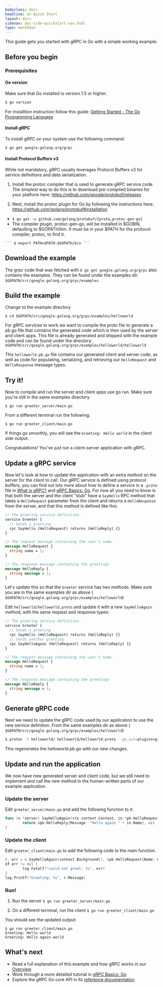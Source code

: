 ```yaml
---
bodyclass: docs
headline: Go Quick Start
layout: docs
sidenav: doc-side-quickstart-nav.html
type: markdown
---
```


<p class="lead">This guide gets you started with gRPC in Go with a simple
working example.</p>

<div id="toc"></div>

## Before you begin

### Prerequisites

#### Go version
Make sure that Go installed is version 1.5 or higher.

```sh
$ go version
```

For installtion instruction follow this guide: [Getting Started - The Go Programming Language](https://golang.org/doc/install)

#### Install gRPC
To install gRPC on your system use the following command:
```sh
$ go get google.golang.org/grpc
```

#### Install Protocol Buffers v3

While not mandatory, gRPC usually leverages Protocol Buffers v3 for service
definitions and data serialization.

1. Install the protoc compiler that is used to generate gRPC service code. The simplest way to do this is to download pre-compiled binaries for your platform here: https://github.com/google/protobuf/releases

2. Next, install the protoc plugin for Go by following the instructions here: https://github.com/golang/protobuf#installation	
  *  ``` $ go get -u github.com/golang/protobuf/{proto,protoc-gen-go} ```
  *  The compiler plugin, protoc-gen-go, will be installed in $GOBIN, defaulting to $GOPATH/bin. It must be in your $PATH for the protocol compiler, protoc, to find it.
     
    ``` $ export PATH=$PATH:$GOPATH/bin ```

## Download the example
The grpc code that was fetched with ``` $ go get google.golang.org/grpc ``` also contains the examples. They can be found under the examples dir: `$GOPATH/src/google.golang.org/grpc/examples`.

## Build the example
Change to the example directory

```$ cd $GOPATH/src/google.golang.org/grpc/examples/helloworld```

For gRPC services to work we want to compile the proto file to generate a pb.go file that contains the generated code which is then used by the server and client apps. This file is already generated and shipped with the example code and can be found under the directory: `$GOPATH/src/google.golang.org/grpc/examples/helloworld/helloworld`

This `helloworld.pb.go` file contains our generated client and server code, as well as code for populating, serializing, and retrieving our `HelloRequest` and `HelloResponse` message types.


## Try it!
Now to compile and run the server and client apps use go run. Make sure you're still in the same examples directory.

```$ go run greeter_server/main.go```

From a different terminal run the following:

```$ go run greeter_client/main.go```

If things go smoothly, you will see the `Greeting: Hello world` in the client side output.

Congratulations! You've just run a client-server application with gRPC.


## Update a gRPC service

Now let's look at how to update the application with an extra method on the
server for the client to call. Our gRPC service is defined using protocol
buffers; you can find out lots more about how to define a service in a `.proto`
file in [What is gRPC?](http://www.grpc.io/docs/#what-is-grpc) and [gRPC Basics:
Go][]. For now all you need to know is that both the server and the client
"stub" have a `SayHello` RPC method that takes a `HelloRequest` parameter from
the client and returns a `HelloResponse` from the server, and that this method
is defined like this:


```protobuf
// The greeting service definition.
service Greeter {
  // Sends a greeting
  rpc SayHello (HelloRequest) returns (HelloReply) {}
}

// The request message containing the user's name.
message HelloRequest {
  string name = 1;
}

// The response message containing the greetings
message HelloReply {
  string message = 1;
}
```

Let's update this so that the `Greeter` service has two methods. Make sure you are in the same examples dir as above (``` $GOPATH/src/google.golang.org/grpc/examples/helloworld```) 

Edit `helloworld/helloworld.proto` and update it with a new `SayHelloAgain` method, with the same request and response
types:

```protobuf
// The greeting service definition.
service Greeter {
  // Sends a greeting
  rpc SayHello (HelloRequest) returns (HelloReply) {}
  // Sends another greeting
  rpc SayHelloAgain (HelloRequest) returns (HelloReply) {}
}

// The request message containing the user's name.
message HelloRequest {
  string name = 1;
}

// The response message containing the greetings
message HelloReply {
  string message = 1;
}
```

## Generate gRPC code

Next we need to update the gRPC code used by our application to use the new
service definition. From the same examples dir as above (``` $GOPATH/src/google.golang.org/grpc/examples/helloworld```)

```sh
$ protoc -I helloworld/ helloworld/helloworld.proto --go_out=plugins=grpc:helloworld
```
This regenerates the helloworld.pb.go with our new changes.

## Update and run the application

We now have new generated server and client code, but we still need to implement
and call the new method in the human-written parts of our example application.

### Update the server

Edit `greeter_server/main.go` and add the following function to it:

```go
func (s *server) SayHelloAgain(ctx context.Context, in *pb.HelloRequest) (*pb.HelloReply, error) {
        return &pb.HelloReply{Message: "Hello again " + in.Name}, nil
}
```

### Update the client

Edit `greeter_client/main.go` to add the following code to the main function.

```go
r, err = c.SayHelloAgain(context.Background(), &pb.HelloRequest{Name: name})
if err != nil {
        log.Fatalf("could not greet: %v", err)
}
log.Printf("Greeting: %s", r.Message)
```

### Run!

1. Run the server 
   ``` $ go run greeter_server/main.go ```

2. On a different terminal, run the client 
   ``` $ go run greeter_client/main.go ```

You should see the updated output:
   ```
   $ go run greeter_client/main.go
   Greeting: Hello world
   Greeting: Hello again world
   ```


## What's next

- Read a full explanation of this example and how gRPC works in our
  [Overview](http://www.grpc.io/docs/)
- Work through a more detailed tutorial in [gRPC Basics: Go][]
- Explore the gRPC Go core API in its [reference
  documentation](https://godoc.org/google.golang.org/grpc)

[gRPC Basics: Go]:http://www.grpc.io/docs/tutorials/basic/go.html
